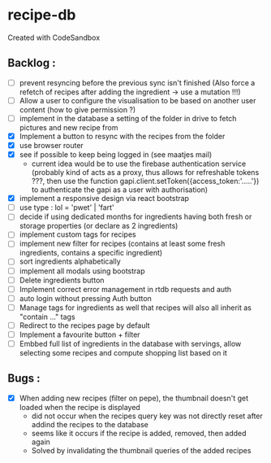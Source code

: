 # recipe-db
Created with CodeSandbox

Backlog :
---------
- [ ] prevent resyncing before the previous sync isn't finished (Also force a refetch of recipes after adding the ingredient -> use a mutation !!!)
- [ ] Allow a user to configure the visualisation to be based on another user content (how to give permission ?)
- [ ] implement in the database a setting of the folder in drive to fetch pictures and new recipe from
- [X] Implement a button to resync with the recipes from the folder
- [X] use browser router
- [X] see if possible to keep being logged in (see maatjes mail)
    * current idea would be to use the firebase authentication service (probably kind of acts as a proxy, thus allows for refreshable tokens ???, then use the function gapi.client.setToken({access_token:'.....'}) to authenticate the gapi as a user with authorisation)
- [X] implement a responsive design via react bootstrap
- [ ] use type : lol = 'pwet' | 'fart'
- [ ] decide if using dedicated months for ingredients having both fresh or storage properties (or declare as 2 ingredients)
- [ ] implement custom tags for recipes
- [ ] implement new filter for recipes (contains at least some fresh ingredients, contains a specific ingredient)
- [ ] sort ingredients alphabetically
- [ ] implement all modals using bootstrap
- [ ] Delete ingredients button
- [ ] Implement correct error management in rtdb requests and auth
- [ ] auto login without pressing Auth button
- [ ] Manage tags for ingredients as well that recipes will also all inherit as "contain ..." tags
- [ ] Redirect to the recipes page by default
- [ ] Implement a favourite button + filter
- [ ] Embbed full list of ingredients in the database with servings, allow selecting some recipes and compute shopping list based on it

Bugs :
------
- [X] When adding new recipes (filter on pepe), the thumbnail doesn't get loaded when the recipe is displayed
    * did not occur when the recipes query key was not directly reset after addind the recipes to the database
    * seems like it occurs if the recipe is added, removed, then added again
    * Solved by invalidating the thumbnail queries of the added recipes
